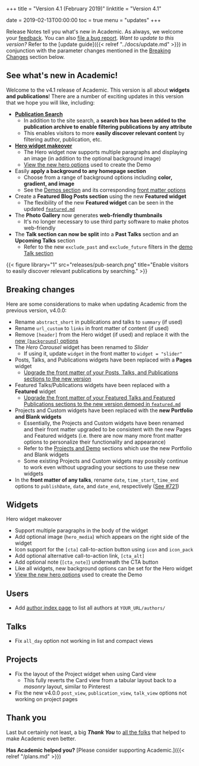 +++
title = "Version 4.1 (February 2019)"
linktitle = "Version 4.1"

date = 2019-02-13T00:00:00
toc = true
menu = "updates"
+++

Release Notes tell you what's new in Academic. As always, we welcome your [feedback](https://github.com/gcushen/hugo-academic/issues). You can also [file a bug report](https://github.com/gcushen/hugo-academic/issues). *Want to update to this version?* Refer to the [update guide]({{< relref "../docs/update.md" >}}) in conjunction with the parameter changes mentioned in the [Breaking Changes](#breaking-changes) section below.

## See what's new in Academic!

Welcome to the v4.1 release of Academic. This version is all about **widgets and publications**! There are a number of exciting updates in this version that we hope you will like, including:

- [**Publication Search**](https://academic-demo.netlify.app/publication/)
  - In addition to the site search, a **search box has been added to the publication archive to enable filtering publications by any attribute**
  - This enables visitors to more **easily discover relevant content** by filtering author, publication, etc.
- [**Hero widget makeover**](https://academic-demo.netlify.com)
  - The Hero widget now supports multiple paragraphs and displaying an image (in addition to the optional background image)
  - [View the new hero options](https://raw.githubusercontent.com/gcushen/hugo-academic/v4.1.0/exampleSite/content/home/hero.md) used to create the Demo
- Easily **apply a background to any homepage section**
  - Choose from a range of background options including **color, gradient, and image**
  - See the [Demos section](https://academic-demo.netlify.com#demos) and its corresponding [front matter options](https://raw.githubusercontent.com/gcushen/hugo-academic/v4.1.0/exampleSite/content/home/demo.md)
- Create a **Featured Blog Posts section** using the new **Featured widget**
  - The flexibility of the new **Featured widget** can be seen in the updated [`featured.md`](https://github.com/gcushen/hugo-academic/tree/v4.1.0/exampleSite/content/home)
- The **Photo Gallery** now generates **web-friendly thumbnails**
  - It's no longer necessary to use third party software to make photos web-friendly
- The **Talk section can now be split** into a **Past Talks** section and an **Upcoming Talks** section
  - Refer to the new `exclude_past` and `exclude_future` filters in the [demo Talk section](https://github.com/gcushen/hugo-academic/tree/v4.1.0/exampleSite/content/home)

{{< figure library="1" src="releases/pub-search.png" title="Enable visitors to easily discover relevant publications by searching." >}}

## Breaking changes

Here are some considerations to make when updating Academic from the previous version, v4.0.0:

- Rename `abstract_short` in publications and talks to `summary` (if used)
- Rename `url_custom` to `links` in front matter of content (if used)
- Remove `[header]` from the Hero widget (if used) and replace it with the [new `[background]` options](https://raw.githubusercontent.com/gcushen/hugo-academic/v4.1.0/exampleSite/content/home/hero.md)
- The *Hero Carousel* widget has been renamed to *Slider*
  - If using it, update `widget` in the front matter to `widget = "slider"`
- Posts, Talks, and Publications widgets have been replaced with a **Pages** widget
  - [Upgrade the front matter of your Posts, Talks, and Publications sections to the new version](https://github.com/gcushen/hugo-academic/tree/v4.1.0/exampleSite/content/home)
- Featured Talks/Publications widgets have been replaced with a **Featured** widget
  - [Upgrade the front matter of your Featured Talks and Featured Publications sections to the new version demoed in `featured.md`](https://github.com/gcushen/hugo-academic/tree/v4.1.0/exampleSite/content/home)
- Projects and Custom widgets have been replaced with the **new Portfolio and Blank widgets**
  - Essentially, the Projects and Custom widgets have been renamed and their front matter upgraded to be consistent with the new Pages and Featured widgets (i.e. there are now many more front matter options to personalize their functionality and appearance)
  - Refer to the [Projects and Demo](https://github.com/gcushen/hugo-academic/tree/v4.1.0/exampleSite/content/home) sections which use the new Portfolio and Blank widgets
  - Some existing Projects and Custom widgets may possibly continue to work even without upgrading your sections to use these new widgets
- In the **front matter of any talks**, rename `date`, `time_start`, `time_end` options to `publishDate`, `date`, and `date_end`, respectively ([See #721](https://github.com/gcushen/hugo-academic/issues/721#issuecomment-468045411))

## Widgets

Hero widget makeover

- Support multiple paragraphs in the body of the widget
- Add optional image (`hero_media`) which appears on the right side of the widget
- Icon support for the `[cta]` call-to-action button using `icon` and `icon_pack`
- Add optional alternative call-to-action link, `[cta_alt]`
- Add optional note (`[cta_note]`) underneath the CTA button
- Like all widgets, new background options can be set for the Hero widget
- [View the new hero options](https://raw.githubusercontent.com/gcushen/hugo-academic/v4.1.0/exampleSite/content/home/hero.md) used to create the Demo

## Users

- Add [author index page](https://academic-demo.netlify.app/authors/) to list all authors at `YOUR_URL/authors/`

## Talks

- Fix `all_day` option not working in list and compact views

## Projects

- Fix the layout of the Project widget when using Card view
  - This fully reverts the Card view from a tabular layout back to a *masonry* layout, similar to Pinterest
- Fix the new v4.0.0 `post_view`, `publication_view`, `talk_view` options not working on project pages

## Thank you

Last but certainly not least, a big **_Thank You_** to [all the folks](https://github.com/gcushen/hugo-academic/graphs/contributors) that helped to make Academic even better.

**Has Academic helped you?** [Please consider supporting Academic.]({{< relref "/plans.md" >}})
